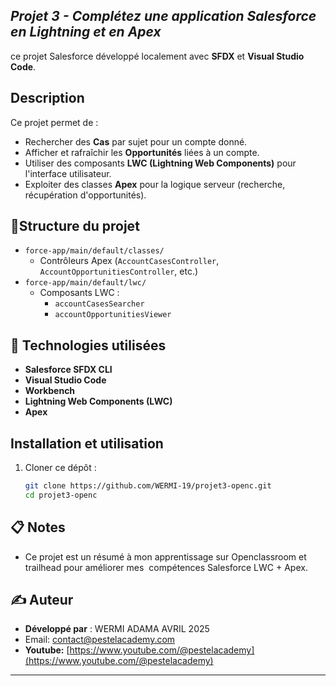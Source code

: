 ## *Projet 3 - Complétez une application Salesforce en Lightning et en Apex*

ce projet Salesforce développé localement avec **SFDX** et **Visual Studio Code**.

## Description

Ce projet permet de :

- Rechercher des **Cas** par sujet pour un compte donné.
- Afficher et rafraîchir les **Opportunités** liées à un compte.
- Utiliser des composants **LWC (Lightning Web Components)** pour l'interface utilisateur.
- Exploiter des classes **Apex** pour la logique serveur (recherche, récupération d'opportunités).

## 📁Structure du projet

- `force-app/main/default/classes/`
  - Contrôleurs Apex (`AccountCasesController`, `AccountOpportunitiesController`, etc.)
- `force-app/main/default/lwc/`
  - Composants LWC :
    - `accountCasesSearcher`
    - `accountOpportunitiesViewer`

## 🚀 Technologies utilisées

- **Salesforce SFDX CLI**
- **Visual Studio Code**
- **Workbench** 
- **Lightning Web Components (LWC)**
- **Apex**

## Installation et utilisation

1. Cloner ce dépôt :
   ```bash
   git clone https://github.com/WERMI-19/projet3-openc.git
   cd projet3-openc
   ```

## 📋 Notes

- Ce projet est un résumé à mon apprentissage sur Openclassroom et trailhead pour améliorer mes  compétences Salesforce LWC + Apex.

## ✍️ Auteur

- **Développé par** : WERMI ADAMA AVRIL 2025
- Email: [contact@pestelacademy.com](mailto\:contact@pestelacademy.com)
- **Youtube:** [https://www.youtube.com/@pestelacademy](https://www.youtube.com/@pestelacademy)

---

